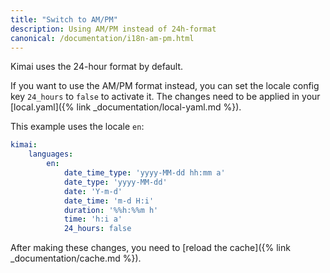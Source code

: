 ```yaml
---
title: "Switch to AM/PM"
description: Using AM/PM instead of 24h-format
canonical: /documentation/i18n-am-pm.html
---
```


Kimai uses the 24-hour format by default.

If you want to use the AM/PM format instead, you can set the locale config key `24_hours` to `false` to activate it.
The changes need to be applied in your [local.yaml]({% link _documentation/local-yaml.md %}).

This example uses the locale `en`:

```yaml
kimai:
    languages:
        en:
            date_time_type: 'yyyy-MM-dd hh:mm a'
            date_type: 'yyyy-MM-dd'
            date: 'Y-m-d'
            date_time: 'm-d H:i'
            duration: '%%h:%%m h'
            time: 'h:i a'
            24_hours: false
```

After making these changes, you need to [reload the cache]({% link _documentation/cache.md %}).

